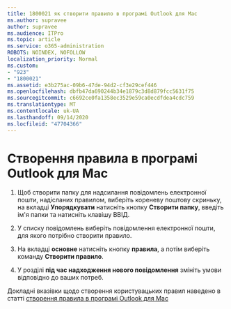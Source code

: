 ```yaml
---
title: 1800021 як створити правило в програмі Outlook для Mac
ms.author: supravee
author: supravee
ms.audience: ITPro
ms.topic: article
ms.service: o365-administration
ROBOTS: NOINDEX, NOFOLLOW
localization_priority: Normal
ms.custom:
- "923"
- "1800021"
ms.assetid: e3b275ac-09b6-47de-94d2-cf3e29cef446
ms.openlocfilehash: dbfb47da690244b34e1879c3d8d879fcc5631f75
ms.sourcegitcommit: c6692ce0fa1358ec3529e59ca0ecdfdea4cdc759
ms.translationtype: MT
ms.contentlocale: uk-UA
ms.lasthandoff: 09/14/2020
ms.locfileid: "47704366"
---
```

# <a name="how-to-create-a-rule-in-outlook-for-mac"></a>Створення правила в програмі Outlook для Mac

1. Щоб створити папку для надсилання повідомлень електронної пошти, надісланих правилом, виберіть кореневу поштову скриньку, на вкладці **Упорядкувати** натисніть кнопку **Створити папку**, введіть ім'я папки та натисніть клавішу ВВІД.

2. У списку повідомлень виберіть повідомлення електронної пошти, для якого потрібно створити правило.

3. На вкладці **основне** натисніть кнопку **правила**, а потім виберіть команду **Створити правило**.

4. У розділі **під час надходження нового повідомлення** змініть умови відповідно до ваших потреб. 

Докладні вказівки щодо створення користувацьких правил наведено в статті [створення правила в програмі Outlook для Mac](https://aka.ms/AA1uy0v)
  